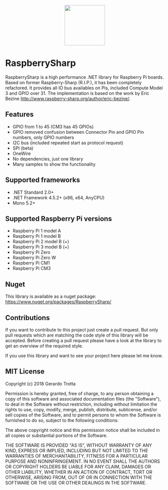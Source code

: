 <p align="center">
<img src="https://github.com/JTrotta/RaspberrySharp/blob/master/RaspberrySharp/Images/Icon.png?raw=true" width="128">
</p>


# RaspberrySharp

RaspberrySharp is a high performance .NET library for Raspberry Pi boards. Based on former Raspberry-Sharp (R.I.P.), it has been completely refactored. 
It provides all IO bus availables on Pis, included Compute Model 3 and GPIO over 31. 
The implementation is based on the work by Eric Bezine <http://www.raspberry-sharp.org/author/eric-bezine/>.

## Features
* GPIO from 1 to 45 (CM3 has 45 GPIOs)
* GPIO removed confusion between Connector Pin and GPIO Pin numbers, only GPIO numbers
* I2C bus			      (included repeated start as protocol request)
* SPI				      (beta)
* OneWire          
* No dependencies, just one library
* Many samples to show the functionality 

## Supported frameworks

* .NET Standard 2.0+
* .NET Framework 4.5.2+ (x86, x64, AnyCPU)
* Mono 5.2+

## Supported Raspberry Pi versions

* Raspberry Pi 1 model A
* Raspberry Pi 1 model B  
* Raspberry Pi 2 model B (+)
* Raspberry Pi 3 model B (+)
* Raspberry Pi Zero
* Raspberry Pi Zero W
* Raspberry Pi CM1
* Raspberry Pi CM3


## Nuget

This library is available as a nuget package: <https://www.nuget.org/packages/RaspberrySharp/>

## Contributions

If you want to contribute to this project just create a pull request. But only pull requests which are matching the code style of this library will be accepted. Before creating a pull request please have a look at the library to get an overview of the required style.




If you use this library and want to see your project here please let me know.

## MIT License

Copyright (c) 2018 Gerardo Trotta

Permission is hereby granted, free of charge, to any person obtaining a copy
of this software and associated documentation files (the "Software"), to deal
in the Software without restriction, including without limitation the rights
to use, copy, modify, merge, publish, distribute, sublicense, and/or sell
copies of the Software, and to permit persons to whom the Software is
furnished to do so, subject to the following conditions:

The above copyright notice and this permission notice shall be included in all
copies or substantial portions of the Software.

THE SOFTWARE IS PROVIDED "AS IS", WITHOUT WARRANTY OF ANY KIND, EXPRESS OR
IMPLIED, INCLUDING BUT NOT LIMITED TO THE WARRANTIES OF MERCHANTABILITY,
FITNESS FOR A PARTICULAR PURPOSE AND NONINFRINGEMENT. IN NO EVENT SHALL THE
AUTHORS OR COPYRIGHT HOLDERS BE LIABLE FOR ANY CLAIM, DAMAGES OR OTHER
LIABILITY, WHETHER IN AN ACTION OF CONTRACT, TORT OR OTHERWISE, ARISING FROM,
OUT OF OR IN CONNECTION WITH THE SOFTWARE OR THE USE OR OTHER DEALINGS IN THE
SOFTWARE.
